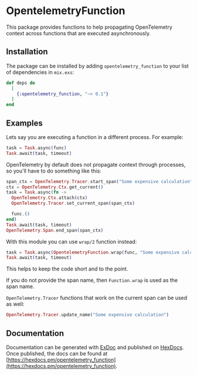 # OpentelemetryFunction

This package provides functions to help propagating OpenTelemetry context
across functions that are executed asynchronously.

## Installation

The package can be installed by adding `opentelemetry_function` to your list of
dependencies in `mix.exs`:

```elixir
def deps do
  [
    {:opentelemetry_function, "~> 0.1"}
  ]
end
```

## Examples

Lets say you are executing a function in a different process. For example:

```elixir
task = Task.async(func)
Task.await(task, timeout)
```

OpenTelemetry by default does not propagate context through processes, so you'll have to do something like this:

```elixir
span_ctx = OpenTelemetry.Tracer.start_span("Some expensive calculation")
ctx = OpenTelemetry.Ctx.get_current()
task = Task.async(fn ->
  OpenTelemetry.Ctx.attach(ctx)
  OpenTelemetry.Tracer.set_current_span(span_ctx)

  func.()
end)
Task.await(task, timeout)
OpenTelemetry.Span.end_span(span_ctx)
```

With this module you can use `wrap/2` function instead:

```elixir
task = Task.async(OpentelemetryFunction.wrap(func, "Some expensive calculation"))
Task.await(task, timeout)
```

This helps to keep the code short and to the point.

If you do not provide the span name, then `Function.wrap` is used as the span name.

`OpenTelemetry.Tracer` functions that work on the current span can be used as well:

```elixir
OpenTelemetry.Tracer.update_name("Some expensive calculation")
```

## Documentation

Documentation can be generated with [ExDoc](https://github.com/elixir-lang/ex_doc)
and published on [HexDocs](https://hexdocs.pm). Once published, the docs can
be found at [https://hexdocs.pm/opentelemetry_function](https://hexdocs.pm/opentelemetry_function).
